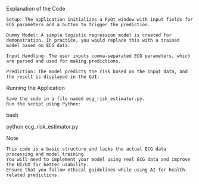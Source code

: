 Explanation of the Code

    Setup: The application initializes a PyQt window with input fields for ECG parameters and a button to trigger the prediction.

    Dummy Model: A simple logistic regression model is created for demonstration. In practice, you would replace this with a trained model based on ECG data.

    Input Handling: The user inputs comma-separated ECG parameters, which are parsed and used for making predictions.

    Prediction: The model predicts the risk based on the input data, and the result is displayed in the GUI.

Running the Application

    Save the code in a file named ecg_risk_estimator.py.
    Run the script using Python:

bash

python ecg_risk_estimator.py

Note

    This code is a basic structure and lacks the actual ECG data processing and model training.
    You will need to implement your model using real ECG data and improve the UI/UX for better usability.
    Ensure that you follow ethical guidelines while using AI for health-related predictions.
